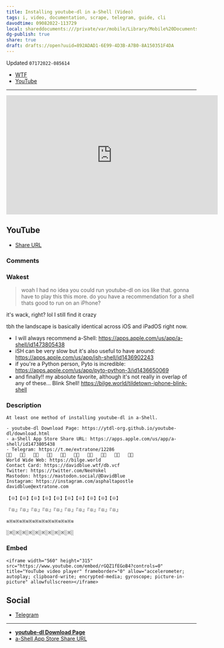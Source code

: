 ```yaml
---
title: Installing youtube-dl in a-Shell (Video)
tags: i, video, documentation, scrape, telegram, guide, cli
davodtime: 09082022-113729
local: shareddocuments:///private/var/mobile/Library/Mobile%20Documents/iCloud~md~obsidian/Documents/OBSHIDDIAN/drafts/892ADAD1-6E99-4D3B-A7B0-8A150351F4DA.md
dg-publish: true
share: true
draft: drafts://open?uuid=892ADAD1-6E99-4D3B-A7B0-8A150351F4DA
---
```

Updated `07172022-085614`

- [WTF](https://davidblue.wtf/drafts/892ADAD1-6E99-4D3B-A7B0-8A150351F4DA.html)
- [YouTube](https://youtu.be/rGQZ1fEGoB4)

---
<iframe width="560" height="315" src="https://www.youtube.com/embed/rGQZ1fEGoB4?controls=0" title="YouTube video player" frameborder="0" allow="accelerometer; autoplay; clipboard-write; encrypted-media; gyroscope; picture-in-picture" allowfullscreen></iframe>

## YouTube

- [Share URL](https://youtu.be/rGQZ1fEGoB4)

### Comments

### Wakest
> woah I had no idea you could run youtube-dl on ios like that. gonna have to play this this more. do you have a recommendation for a shell thats good to run on an iPhone?

it's wack, right? lol I still find it crazy

tbh the landscape is basically identical across iOS and iPadOS right now.

- I will always recommend a-Shell: https://apps.apple.com/us/app/a-shell/id1473805438
- iSH can be very slow but it's also useful to have around: https://apps.apple.com/us/app/ish-shell/id1436902243
- if you're a Python person, Pyto is incredible: https://apps.apple.com/us/app/pyto-python-3/id1436650069
- and finally!! my absolute favorite, although it's not really in overlap of any of these... Blink Shell! https://bilge.world/tildetown-iphone-blink-shell

### Description
```
At least one method of installing youtube-dl in a-Shell.

- youtube-dl Download Page: https://ytdl-org.github.io/youtube-dl/download.html
- a-Shell App Store Share URL: https://apps.apple.com/us/app/a-shell/id1473805438
- Telegram: https://t.me/extratone/12286
※⃣   ※⃣   ※⃣   ※⃣   ※⃣   ※⃣   ※⃣   ※⃣   ※⃣   ※⃣
World Wide Web: https://bilge.world 
Contact Card: https://davidblue.wtf/db.vcf
Twitter: https://twitter.com/NeoYokel 
Mastodon: https://mastodon.social/@DavidBlue 
Instagram: https://instagram.com/asphaltapostle
davidblue@extratone.com 

【※】【※】【※】【※】【※】【※】【※】【※】【※】【※】

『※』『※』『※』『※』『※』『※』『※』『※』『※』『※』

≋※≋※≋※≋※≋※≋※≋※≋※≋※≋※≋

░※░※░※░※░※░※░※░※░※░※░
```

### Embed

```
<iframe width="560" height="315" src="https://www.youtube.com/embed/rGQZ1fEGoB4?controls=0" title="YouTube video player" frameborder="0" allow="accelerometer; autoplay; clipboard-write; encrypted-media; gyroscope; picture-in-picture" allowfullscreen></iframe>
```

## Social

- [Telegram](https://t.me/extratone/12286)

---

- [**youtube-dl Download Page**](https://ytdl-org.github.io/youtube-dl/download.html)
- [a-Shell App Store Share URL](https://apps.apple.com/us/app/a-shell/id1473805438) 